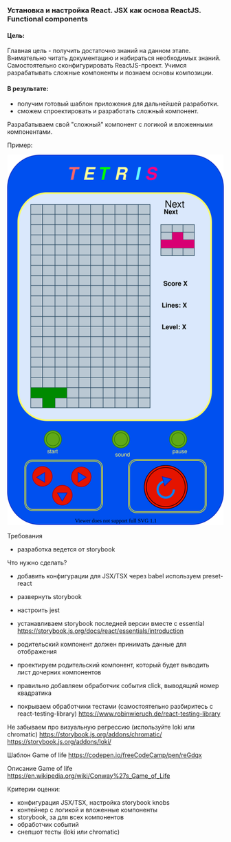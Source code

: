### Установка и настройка React. JSX как основа ReactJS. Functional components

#### Цель:

Главная цель - получить достаточно знаний на данном этапе. Внимательно читать документацию и набираться необходимых знаний.
Самостоятельно сконфигурировать ReactJS-проект.
Учимся разрабатывать сложные компоненты и познаем основы композиции.

#### В результате:

- получим готовый шаблон приложения для дальнейшей разработки.
- сможем спроектировать и разработать сложный компонент.

Разрабатываем свой "сложный" компонент с логикой и вложенными компонентами.

Пример:

![tetris](.\design.drawio.svg)

Требования

- разработка ведется от storybook

Что нужно сделать?

- добавить конфигурации для JSX/TSX через babel используем preset-react

- развернуть storybook

- настроить jest

- устанавливаем storybook последней версии вместе с essential
  https://storybook.js.org/docs/react/essentials/introduction

- родительский компонент должен принимать данные для отображения

- проектируем родительский компонент, который будет выводить лист дочерних компонентов

- правильно добавляем обработчик события click, выводящий номер квадратика

- покрываем обработчики тестами (самостоятельно разбиритесь с react-testing-library)
  https://www.robinwieruch.de/react-testing-library

Не забываем про визуальную регрессию (используйте loki или chromatic)
https://storybook.js.org/addons/chromatic/
https://storybook.js.org/addons/loki/

Шаблон Game of life
https://codepen.io/freeCodeCamp/pen/reGdqx

Описание Game of life
https://en.wikipedia.org/wiki/Conway%27s_Game_of_Life

Критерии оценки:

- конфигурация JSX/TSX, настройка storybook knobs
- контейнер с логикой и вложенные компоненты
- storybook, за для всех компонентов
- обработчик событий
- снепшот тесты (loki или chromatic)
